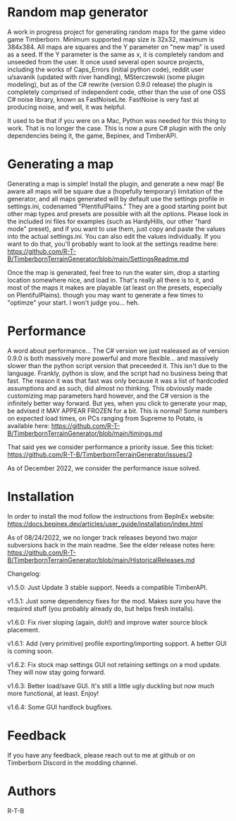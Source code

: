# Random map generator

A work in progress project for generating random maps for the game video game Timberborn. Minimum supported map size is 32x32, maximum is 384x384. All maps are squares and the Y parameter on "new map" is used as a seed. If the Y parameter is the same as x, it is completely random and unseeded from the user.
It once used several open source projects, including the works of Caps_Errors (initial python code), reddit user u/savanik (updated with river handling), MSterczewski (some plugin modeling), but as of the C# rewrite (version 0.9.0 release) the plugin is completely comprised of independent code, other than the use of one OSS C# noise library, known as FastNoiseLite. FastNoise is very fast at producing noise, and well, it was helpful.

It used to be that if you were on a Mac, Python was needed for this thing to work. That is no longer the case. This is now a pure C# plugin with the only dependencies being it, the game, Bepinex, and TimberAPI.

# Generating a map
Generating a map is simple!  Install the plugin, and generate a new map!  Be aware all maps will be square due a (hopefully temporary) limitation of the generator, and all maps generated will by default use the settings profile in settings.ini, codenamed "PlentifulPlains."  They are a good starting point but other map types and presets are possible with all the options. Please look in the included ini files for examples (such as HardyHills, our other "hard mode" preset), and if you want to use them, just copy and paste the values into the actual settings.ini. You can also edit the values individually. If you want to do that, you'll probably want to look at the settings readme here: https://github.com/R-T-B/TimberbornTerrainGenerator/blob/main/SettingsReadme.md

Once the map is generated, feel free to run the water sim, drop a starting location somewhere nice, and load in. That's really all there is to it, and most of the maps it makes are playable (at least on the presets, especially on PlentifulPlains). though you may want to generate a few times to "optimze" your start. I won't judge you... heh.

# Performance
A word about performance... The C# version we just realeased as of version 0.9.0 is both massively more powerful and more flexible... and massively slower than the python script version that preceeded it. This isn't due to the language. Frankly, python is slow, and the script had no business being that fast. The reason it was that fast was only because it was a list of hardcoded assumptions and as such, did almost no thinking. This obviously made customizing map parameters hard however, and the C# version is the infinitely better way forward. But yes, when you click to generate your map, be advised it MAY APPEAR FROZEN for a bit. This is normal!  Some numbers on expected load times, on PCs ranging from Supreme to Potato, is available here: https://github.com/R-T-B/TimberbornTerrainGenerator/blob/main/timings.md

That said yes we consider performance a priority issue. See this ticket:  https://github.com/R-T-B/TimberbornTerrainGenerator/issues/3

As of December 2022, we consider the performance issue solved.

# Installation
In order to install the mod follow the instructions from BepInEx website:
https://docs.bepinex.dev/articles/user_guide/installation/index.html

As of 08/24/2022, we no longer track releases beyond two major subversions back in the main readme. See the elder release notes here: https://github.com/R-T-B/TimberbornTerrainGenerator/blob/main/HistoricalReleases.md

Changelog:

v1.5.0:  Just Update 3 stable support.  Needs a compatible TimberAPI.

v1.5.1:  Just some dependency fixes for the mod.  Makes sure you have the required stuff (you probably already do, but helps fresh installs).

v1.6.0:  Fix river sloping (again, doh!) and improve water source block placement.

v1.6.1:  Add (very primitive) profile exporting/importing support.  A better GUI is coming soon.

v1.6.2:  Fix stock map settings GUI not retaining settings on a mod update.  They will now stay going forward.

v1.6.3: Better load/save GUI.  It's still a little ugly duckling but now much more functional, at least.  Enjoy!

v1.6.4: Some GUI hardlock bugfixes.

# Feedback

If you have any feedback, please reach out to me at github or on Timberborn Discord in the modding channel.

# Authors
R-T-B
